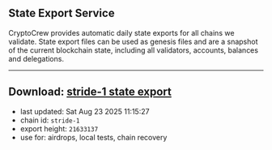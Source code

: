 ## State Export Service
CryptoCrew provides automatic daily state exports for all chains we validate. State export files can be used as genesis files and are a snapshot of the current blockchain state, including all validators, accounts, balances and delegations.

---
**Download: [stride-1 state export](https://dl-eu2.ccvalidators.com/SERVICE/stride/stride-1_export_21633137.json)**
---

- last updated: Sat Aug 23 2025 11:15:27
- chain id: `stride-1`
- export height: `21633137`
- use for: airdrops, local tests, chain recovery
